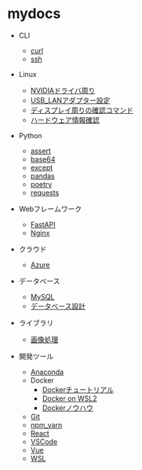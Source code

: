 # mydocs

- CLI
  - [curl](./CLI/curl/README.md)
  - [ssh](./CLI/ssh/README.md)

- Linux
  - [NVIDIAドライバ周り](./Linux/NVIDIAドライバ周り/README.md)
  - [USB_LANアダプター設定](./Linux/USB_LANアダプター設定/README.md)
  - [ディスプレイ周りの確認コマンド](./Linux/ディスプレイ周りの確認コマンド/README.md)
  - [ハードウェア情報確認](./Linux/ハードウェア情報確認/README.md)

- Python
  - [assert](./Python/assert/README.md)
  - [base64](./Python/base64/README.md)
  - [except](./Python/except/README.md)
  - [pandas](./Python/pandas/README.md)
  - [poetry](./Python/poetry/README.md)
  - [requests](./Python/requests/README.md)

- Webフレームワーク
  - [FastAPI](./Webフレームワーク/FastAPI/README.md)
  - [Nginx](./Webフレームワーク/Nginx/README.md)

- クラウド
  - [Azure](./クラウド/Azure/README.md)

- データベース
  - [MySQL](./データベース/MySQL/README.md)
  - [データベース設計](./データベース/データベース設計/README)

- ライブラリ
  - [画像処理](./ライブラリ/画像処理/README.md)

- 開発ツール
  - [Anaconda](./開発ツール/Anaconda/README.md)
  - Docker
    - [Dockerチュートリアル](./開発ツール/Docker/Docker.01tutorial.md)
    - [Docker on WSL2](./開発ツール/Docker/Docker.02WSL.md)
    - [Dockerノウハウ](./開発ツール/Docker/Docker.99knowhow.md)
  - [Git](./開発ツール/Git/README.md)
  - [npm_yarn](./開発ツール/npm_yarn/README.md)
  - [React](./開発ツール/React/README.md)
  - [VSCode](./開発ツール/VSCode/README.md)
  - [Vue](./開発ツール/Vue/README.md)
  - [WSL](./開発ツール/WSL/README.md)
